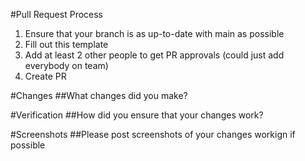 #Pull Request Process
1. Ensure that your branch is as up-to-date with main as possible 
2. Fill out this template
3. Add at least 2 other people to get PR approvals (could just add everybody on team)
4. Create PR

#Changes
##What changes did you make?

#Verification
##How did you ensure that your changes work?

#Screenshots
##Please post screenshots of your changes workign if possible
